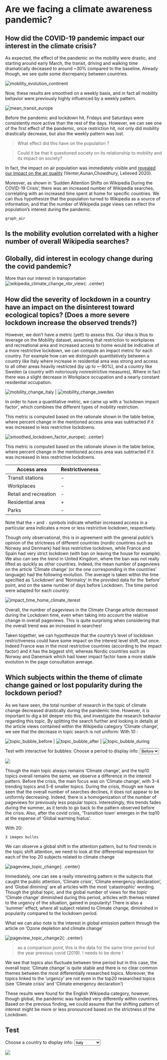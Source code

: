 # Are we facing a climate awareness pandemic?
## How did the COVID-19 pandemic impact our interest in the climate crisis?

As expected, the effect of the pandemic on the mobility were drastic, and starting around early March, the transit, driving and walking time dramatically deceased to around ~30% compared to the baseline. Already though, we see quite some discrepancy between countries.

![mobility_evolution_continent](assets/img/new_img/mobility_europe.png)

Now, these results are smoothed on a weekly basis, and in fact all mobility behavior were previously highly influenced by a weekly pattern.

![mean_transit_europe](assets/img/new_img/weekly_mobility_pattern.png)

Before the pandemic and lockdown hit, Fridays and Saturdays were consistently more active than the rest of the days. However, we can see one of the first effect of the pandemic, once restriction hit, not only did mobility drastically decrease, but also the weekly pattern was lost. 

> What effect did this have on the population ?

> Could it be that it questioned society on its relationship to mobility and its impact on society?

In fact, the impact on air population was immediately visible and [revealed our impact on the air quality](https://www.pnas.org/doi/10.1073/pnas.2006853117) (Venter,Aunan,Chowdhury, Lelieved 2020).

Moreover, as shown in ‘Sudden Attention Shifts on Wikipedia During the COVID-19 Crisis’, there was an increased number of Wikipedia searches, correlating with an increased time spent at home for specific countries. We can thus hypothesize that the population turned to Wikipedia as a source of information, and that the number of Wikipedia page views can reflect the population’s interest during the pandemic.

`graph_air`

##  Is the mobility evolution correlated with a higher number of overall Wikipedia searches?

##  Globally, did interest in ecology change during the covid pandemic?

More than our interest in transportation
![wikipedia_climate_change_nbr_view](assets/img/wikipedia_climate_change_nbr_view.png){: .center}

## How did the severity of lockdown in a country have an impact on the disinterest toward ecological topics? (Does a more severe lockdown increase the observed trends?)  

However, we don’t have a metric (yet!) to assess this. Our idea is thus to leverage on the Mobility dataset, assuming that restriction to workplaces and recreational area and increased access to home would be indicative of a more restrictive lockdown, we can compute an impact metric for each country.
For example how can we distinguish quantitatively between a country like Italy where increase in residential area was strong and access to all other areas heavily restricted (by up to ~-90%), and a country like Sweden (a country with notoriously nonrestrictive measures), Where in fact there was a slight decrease in Workplace occupation and a nearly constant residential occupation.

![mobility_change_italy](assets/img/new_img/mobility_change_italy.png) | ![mobility_change_sweden](assets/img/new_img/mobility_change_sweden.png)

In order to have a quantitative metric, we came up with a ‘lockdown impact factor’, which combines the different types of mobility restriction. 

This metric is computed based on the rationale shown in the table below, where percent change in the mentioned access area was subtracted if it was increased in less restrictive lockdowns.

![smoothed_lockdown_factor_europe](assets/img/new_img/smoothed_lockdown_impact.png){: .center}

This metric is computed based on the rationale shown in the table below, where percent change in the mentioned access area was subtracted if it was increased in less restrictive lockdowns.

| Access area          | Restrictiveness |
|----------------------|----------------|
| Transit stations     | -              |
| Workplaces           | -              |
| Retail and recreation| -              |
| Residential area     | +              |
| Parks                | -              |

Note that the `+` and `-` symbols indicate whether increased access in a particular area indicates a more or less restrictive lockdown, respectively.


Though only observational, this is in agreement with the general public’s opinion of the strictness of different countries (nordic countries such as Norway and Denmark) had less restrictive lockdown, while France and Spain had very strict lockdown (with ban on leaving the house for example). We also can see the trend in United Kingdom, where the ban was not really lifted as quickly as other countries. 
Indeed, the mean number of pageviews on the article ‘Climate change’ (or the one corresponding in the countries’ language) had the following evolution. The average is taken within the time specified as ‘Lockdown’ and ‘Normalcy’ in the provided data for the ‘before’ point, and on the same number of days before Lockdown. The time period were adapted for each country.

![impact_time_home_climate_iterest](assets/img/new_img/impact_fact_vs_pageviews.png)

Overall, the number of pageviews in the Climate Change article decreased during the Lockdown time, even when taking into account the relative change in overall pageviews. This is quite surprising when considering that the overall trend was an increased in searches! 

Taken together, we can hypothesize that the country’s level of lockdown restrictiveness could have some impact on the interest level shift, but once. Indeed France was in the most restrictive countries (according to the impact factor) and it has the biggest shit, whereas Nordic countries such as Norway and Danemark which had lower impact factor have a more stable evolution in the page consultation average.

##  Which subjects within the theme of climate change gained or lost popularity during the lockdown period?

As we have seen, the total number of research in the topic of climate change decreased drastically during the pandemic time. However, it is important to dig a bit deeper into this, and investigate the research behavior regarding this topic.
By splitting the search further and looking in details at the article views contained within the Wikipedia category ‘Climate change’, we see that the decrease in topic search is not uniform:
With 10 :


![topic_bubble_before](assets/img/new_img/topic_bubble_before.png) | ![topic_bubble_after](assets/img/new_img/topic_bubble_after.png) | ![topic_bubble_during](assets/img/new_img/topic_bubble_during.png)


Test with interactive for bubbles: 
<label for="period">Choose a period to display info:</label>
<select name="period" id="period">
    <option value="Before">Before</option>
    <option value="During">During</option>
    <option value="After">During</option>
  </select>

  <img id="selected-image" src="assets/img/new_img/topic_bubble_after.png">

  <script>
    // Get the dropdown menu and image element
    var dropdown = document.getElementById("period");
    var image = document.getElementById("selected-image");

    // Update the image when the dropdown value changes
    dropdown.addEventListener("change", function() {
        if (this.value == "Before"){
            image.src = "assets/img/new_img/new_img/topic_bubble_before.png";
        } else if (this.value == "During"){
            image.src = "assets/img/new_img/new_img/topic_bubble_during.png";
        } else if (this.value == "After"){
            image.src = "assets/img/new_img/new_img/topic_bubble_after.png";
        }
    });
  </script>

Though the main topic always remains ‘Climate change’, and the top10 topics overall remains the same, we observe a difference in the interest pattern. Before the crisis, the main focus was on ‘Climate change’, with 3-4 trending topics and 5-6 smaller topics. During the crisis, though we have seen that the overall number of searches declines, it does not appear to be uniformly decreasing. Indeed, there is a homogenization of the number of pageviews for previously less popular topics. Interestingly,  this trends fades during the summer, as it tends to go back to the pattern observed before the crisis. Also, after the covid crisis, ‘Transition town’ emerges in the top10 at the expense of ‘Global warming hiatus’.

With 20:

`3 images bulles`

We can observe a global shift in the attention pattern, but to find trends in the topic shift attention, we need to look at the differential expression for each of the top 20 subjects related to climate change

![pageview_topic_change](assets/img/new_img/relative_diff_topics_english.png){: .center}

Immediately, one can see a really interesting pattern in the subjects that caught the public attention, ‘Climate crisis’, ‘Climate emergency declaration’, and ‘Global dimming’ are all articles with the most ‘catastrophic’ wording.
Though the global topic, and the global number of views for the topic ‘Climate change’ diminished during this period, articles with themes related to the urgency of the situation, gained in popularity!
There is also a ‘summer’ effect, where all subject related to Climate change, diminished in popularity compared to the lockdown period.

What we can also note is the interest in global emission pattern through the article on ‘Ozone depletion and climate change’

![pageview_topic_change2](assets/img/pageview_topic_change2.png){: .center}

> as a comparison point, this is the data for the same time period but the year previous covid (2019).
> ! needs to be done !

We see that topics also fluctuate between time period but in this case, the overall topic ‘Climate change’ is quite stable and there is no clear common themes between the most differentially researched topics. Moreover, the topics linked to the ‘urgency’ are not even in the top20 researched topics (see ‘Climate crisis’ and ‘Climate emergency declaration’)


These results were found for the English Wikipedia category, however, though global, the pandemic was handled very differently within countries. 
Based on the previous finding, we could assume that the shifting pattern of interest might be more or less pronounced based on the strictness of the Lockdown.

## Test

<label for="country">Choose a country to display info:</label>
<select name="country" id="country">
    <optgroup label="Europe">
      <option value="Italy">Italy</option>
      <option value="Sweden">Sweden</option>
    </optgroup>
    <optgroup label="Other">
      <option value="USA">USA</option>
    </optgroup>
  </select>

  <img id="selected-image" src="assets/img/new_img/mobility_change_italy.png">

  <script>
    // Get the dropdown menu and image element
    var dropdown = document.getElementById("country");
    var image = document.getElementById("selected-image");

    // Update the image when the dropdown value changes
    dropdown.addEventListener("change", function() {
        if (this.value == "Italy"){
            image.src = "assets/img/new_img/mobility_change_italy.png";
        } else if (this.value == "Sweden"){
            image.src = "assets/img/new_img/mobility_change_sweden.png";
        } else {
            image.src= "assets/img/favicon.png";
        }
    });
  </script>
